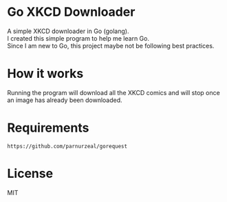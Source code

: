 # Go XKCD Downloader
A simple XKCD downloader in Go (golang).  
I created this simple program to help me learn Go.  
Since I am new to Go, this project maybe not be following best practices.

# How it works
Running the program will download all the XKCD comics and will stop once an
image has already been downloaded.

# Requirements
`https://github.com/parnurzeal/gorequest`

# License
MIT